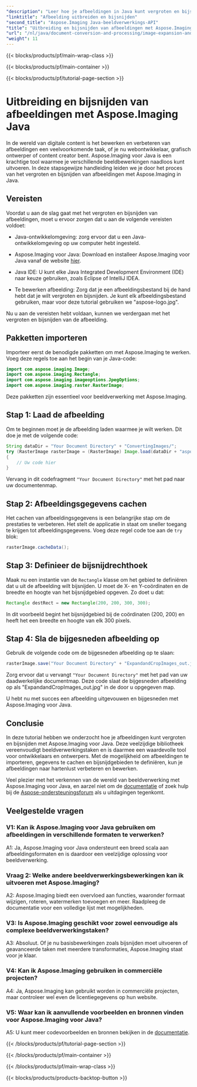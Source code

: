 ```yaml
---
"description": "Leer hoe je afbeeldingen in Java kunt vergroten en bijsnijden met Aspose.Imaging. Verbeter je beeldverwerkingsvaardigheden met deze stapsgewijze handleiding."
"linktitle": "Afbeelding uitbreiden en bijsnijden"
"second_title": "Aspose.Imaging Java-beeldverwerkings-API"
"title": "Uitbreiding en bijsnijden van afbeeldingen met Aspose.Imaging Java"
"url": "/nl/java/document-conversion-and-processing/image-expansion-and-cropping/"
"weight": 11
---
```


{{< blocks/products/pf/main-wrap-class >}}

{{< blocks/products/pf/main-container >}}

{{< blocks/products/pf/tutorial-page-section >}}

# Uitbreiding en bijsnijden van afbeeldingen met Aspose.Imaging Java

In de wereld van digitale content is het bewerken en verbeteren van afbeeldingen een veelvoorkomende taak, of je nu webontwikkelaar, grafisch ontwerper of content creator bent. Aspose.Imaging voor Java is een krachtige tool waarmee je verschillende beeldbewerkingen naadloos kunt uitvoeren. In deze stapsgewijze handleiding leiden we je door het proces van het vergroten en bijsnijden van afbeeldingen met Aspose.Imaging in Java.

## Vereisten

Voordat u aan de slag gaat met het vergroten en bijsnijden van afbeeldingen, moet u ervoor zorgen dat u aan de volgende vereisten voldoet:

- Java-ontwikkelomgeving: zorg ervoor dat u een Java-ontwikkelomgeving op uw computer hebt ingesteld.

- Aspose.Imaging voor Java: Download en installeer Aspose.Imaging voor Java vanaf de website [hier](https://releases.aspose.com/imaging/java/).

- Java IDE: U kunt elke Java Integrated Development Environment (IDE) naar keuze gebruiken, zoals Eclipse of IntelliJ IDEA.

- Te bewerken afbeelding: Zorg dat je een afbeeldingsbestand bij de hand hebt dat je wilt vergroten en bijsnijden. Je kunt elk afbeeldingsbestand gebruiken, maar voor deze tutorial gebruiken we "aspose-logo.jpg".

Nu u aan de vereisten hebt voldaan, kunnen we verdergaan met het vergroten en bijsnijden van de afbeelding.

## Pakketten importeren

Importeer eerst de benodigde pakketten om met Aspose.Imaging te werken. Voeg deze regels toe aan het begin van je Java-code:

```java
import com.aspose.imaging.Image;
import com.aspose.imaging.Rectangle;
import com.aspose.imaging.imageoptions.JpegOptions;
import com.aspose.imaging.raster.RasterImage;
```

Deze pakketten zijn essentieel voor beeldverwerking met Aspose.Imaging.

## Stap 1: Laad de afbeelding

Om te beginnen moet je de afbeelding laden waarmee je wilt werken. Dit doe je met de volgende code:

```java
String dataDir = "Your Document Directory" + "ConvertingImages/";
try (RasterImage rasterImage = (RasterImage) Image.load(dataDir + "aspose-logo.jpg"))
{
    // Uw code hier
}
```

Vervang in dit codefragment `"Your Document Directory"` met het pad naar uw documentenmap.

## Stap 2: Afbeeldingsgegevens cachen

Het cachen van afbeeldingsgegevens is een belangrijke stap om de prestaties te verbeteren. Het stelt de applicatie in staat om sneller toegang te krijgen tot afbeeldingsgegevens. Voeg deze regel code toe aan de `try` blok:

```java
rasterImage.cacheData();
```

## Stap 3: Definieer de bijsnijdrechthoek

Maak nu een instantie van de `Rectangle` klasse om het gebied te definiëren dat u uit de afbeelding wilt bijsnijden. U moet de X- en Y-coördinaten en de breedte en hoogte van het bijsnijdgebied opgeven. Zo doet u dat:

```java
Rectangle destRect = new Rectangle(200, 200, 300, 300);
```

In dit voorbeeld begint het bijsnijdgebied bij de coördinaten (200, 200) en heeft het een breedte en hoogte van elk 300 pixels.

## Stap 4: Sla de bijgesneden afbeelding op

Gebruik de volgende code om de bijgesneden afbeelding op te slaan:

```java
rasterImage.save("Your Document Directory" + "ExpandandCropImages_out.jpg", new JpegOptions(), destRect);
```

Zorg ervoor dat u vervangt `"Your Document Directory"` met het pad van uw daadwerkelijke documentmap. Deze code slaat de bijgesneden afbeelding op als "ExpandandCropImages_out.jpg" in de door u opgegeven map.

U hebt nu met succes een afbeelding uitgevouwen en bijgesneden met Aspose.Imaging voor Java.

## Conclusie

In deze tutorial hebben we onderzocht hoe je afbeeldingen kunt vergroten en bijsnijden met Aspose.Imaging voor Java. Deze veelzijdige bibliotheek vereenvoudigt beeldverwerkingstaken en is daarmee een waardevolle tool voor ontwikkelaars en ontwerpers. Met de mogelijkheid om afbeeldingen te importeren, gegevens te cachen en bijsnijdgebieden te definiëren, kun je afbeeldingen naar hartenlust verbeteren en bewerken.

Veel plezier met het verkennen van de wereld van beeldverwerking met Aspose.Imaging voor Java, en aarzel niet om de [documentatie](https://reference.aspose.com/imaging/java/) of zoek hulp bij de [Aspose-ondersteuningsforum](https://forum.aspose.com/) als u uitdagingen tegenkomt.

## Veelgestelde vragen

### V1: Kan ik Aspose.Imaging voor Java gebruiken om afbeeldingen in verschillende formaten te verwerken?

A1: Ja, Aspose.Imaging voor Java ondersteunt een breed scala aan afbeeldingsformaten en is daardoor een veelzijdige oplossing voor beeldverwerking.

### Vraag 2: Welke andere beeldverwerkingsbewerkingen kan ik uitvoeren met Aspose.Imaging?

A2: Aspose.Imaging biedt een overvloed aan functies, waaronder formaat wijzigen, roteren, watermerken toevoegen en meer. Raadpleeg de documentatie voor een volledige lijst met mogelijkheden.

### V3: Is Aspose.Imaging geschikt voor zowel eenvoudige als complexe beeldverwerkingstaken?

A3: Absoluut. Of je nu basisbewerkingen zoals bijsnijden moet uitvoeren of geavanceerde taken met meerdere transformaties, Aspose.Imaging staat voor je klaar.

### V4: Kan ik Aspose.Imaging gebruiken in commerciële projecten?

A4: Ja, Aspose.Imaging kan gebruikt worden in commerciële projecten, maar controleer wel even de licentiegegevens op hun website.

### V5: Waar kan ik aanvullende voorbeelden en bronnen vinden voor Aspose.Imaging voor Java?

A5: U kunt meer codevoorbeelden en bronnen bekijken in de [documentatie](https://reference.aspose.com/imaging/java/).

{{< /blocks/products/pf/tutorial-page-section >}}

{{< /blocks/products/pf/main-container >}}

{{< /blocks/products/pf/main-wrap-class >}}

{{< blocks/products/products-backtop-button >}}